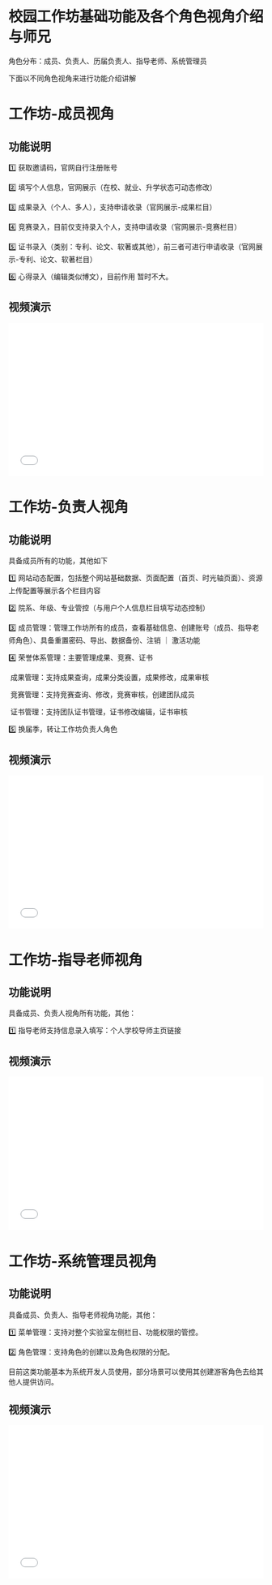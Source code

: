 
# 校园工作坊基础功能及各个角色视角介绍与师兄

角色分布：成员、负责人、历届负责人、指导老师、系统管理员

下面以不同角色视角来进行功能介绍讲解


# 工作坊-成员视角

## 功能说明

1️⃣ 获取邀请码，官网自行注册账号

2️⃣ 填写个人信息，官网展示（在校、就业、升学状态可动态修改）

3️⃣ 成果录入（个人、多人），支持申请收录（官网展示-成果栏目）

4️⃣ 竞赛录入，目前仅支持录入个人，支持申请收录（官网展示-竞赛栏目）

5️⃣ 证书录入（类别：专利、论文、软著或其他），前三者可进行申请收录（官网展示-专利、论文、软著栏目）

6️⃣ 心得录入（编辑类似博文），目前作用	暂时不大。

## 视频演示

<div style="position: relative; padding: 30% 45%;margin-bottom: 5%;">
    <iframe style="position: absolute; width: 100%; height: 100%; left: 0; top: 0;" src="//player.bilibili.com/player.html?isOutside=true&aid=580501580&bvid=BV1R64y1J7gW&cid=26474512460&p=2" scrolling="no" border="0" frameborder="no" framespacing="0" allowfullscreen="true"></iframe>
</div>

# 工作坊-负责人视角

## 功能说明

具备成员所有的功能，其他如下

1️⃣ 网站动态配置，包括整个网站基础数据、页面配置（首页、时光轴页面）、资源上传配置等展示各个栏目内容

2️⃣ 院系、年级、专业管控（与用户个人信息栏目填写动态控制）

3️⃣ 成员管理：管理工作坊所有的成员，查看基础信息、创建账号（成员、指导老师角色）、具备重置密码、导出、数据备份、注销 ｜ 激活功能

4️⃣ 荣誉体系管理：主要管理成果、竞赛、证书

​	成果管理：支持成果查询，成果分类设置，成果修改，成果审核

​    竞赛管理：支持竞赛查询、修改，竞赛审核，创建团队成员

​	证书管理：支持团队证书管理，证书修改编辑，证书审核

5️⃣ 换届季，转让工作坊负责人角色


## 视频演示

<div style="position: relative; padding: 30% 45%;margin-bottom: 5%;">
    <iframe style="position: absolute; width: 100%; height: 100%; left: 0; top: 0;" src="//player.bilibili.com/player.html?isOutside=true&aid=580501580&bvid=BV1R64y1J7gW&cid=26474512460&p=3" scrolling="no" border="0" frameborder="no" framespacing="0" allowfullscreen="true"></iframe>
</div>

# 工作坊-指导老师视角

## 功能说明

具备成员、负责人视角所有功能，其他：

1️⃣ 指导老师支持信息录入填写：个人学校导师主页链接


## 视频演示

<div style="position: relative; padding: 30% 45%;margin-bottom: 5%;">
    <iframe style="position: absolute; width: 100%; height: 100%; left: 0; top: 0;" src="//player.bilibili.com/player.html?isOutside=true&aid=580501580&bvid=BV1R64y1J7gW&cid=26474512460&p=4" scrolling="no" border="0" frameborder="no" framespacing="0" allowfullscreen="true"></iframe>
</div>

# 工作坊-系统管理员视角

## 功能说明

具备成员、负责人、指导老师视角功能，其他：

1️⃣ 菜单管理：支持对整个实验室左侧栏目、功能权限的管控。

2️⃣ 角色管理：支持角色的创建以及角色权限的分配。

目前这类功能基本为系统开发人员使用，部分场景可以使用其创建游客角色去给其他人提供访问。

## 视频演示

<div style="position: relative; padding: 30% 45%;margin-bottom: 5%;">
    <iframe style="position: absolute; width: 100%; height: 100%; left: 0; top: 0;" src="//player.bilibili.com/player.html?isOutside=true&aid=580501580&bvid=BV1R64y1J7gW&cid=26474512460&p=5" scrolling="no" border="0" frameborder="no" framespacing="0" allowfullscreen="true"></iframe>
</div>